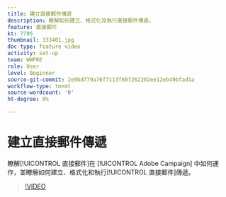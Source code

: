 ```yaml
---
title: 建立直接郵件傳遞
description: 瞭解如何建立、格式化及執行直接郵件傳遞。
feature: 直接郵件
kt: 7795
thumbnail: 333401.jpg
doc-type: feature video
activity: set-up
team: WWFRE
role: User
level: Beginner
source-git-commit: 2e9bd779a76f7113f807262202ee12eb49bfad1a
workflow-type: tm+mt
source-wordcount: '0'
ht-degree: 0%

---
```


# 建立直接郵件傳遞

瞭解[!UICONTROL 直接郵件]在 [!UICONTROL Adobe Campaign] 中如何運作，並瞭解如何建立、格式化和執行[!UICONTROL 直接郵件]傳遞。

>[!VIDEO](https://video.tv.adobe.com/v/333401?quality=12)
